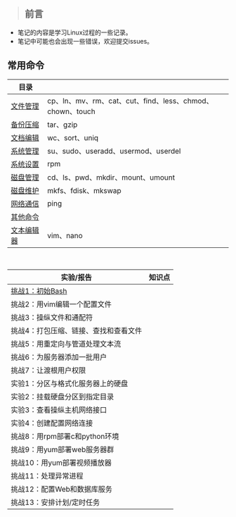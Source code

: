 > ## 前言  
* 笔记的内容是学习Linux过程的一些记录。
* 笔记中可能也会出现一些错误，欢迎提交issues。

## 常用命令
|目录|  |
|--------|--------|
|[文件管理](https://github.com/1023byte/Learning-Linux/blob/master/command/00.md)|cp、ln、mv、rm、cat、cut、find、less、chmod、chown、touch|
|[备份压缩]()|tar、gzip|
|[文档编辑]()|wc、sort、uniq|
|[系统管理]()|su、sudo、useradd、usermod、userdel|
|[系统设置](https://github.com/1023byte/Learning-Linux/blob/master/command/04.md)|rpm|
|[磁盘管理]()|cd、ls、pwd、mkdir、mount、umount|
|[磁盘维护]()|mkfs、fdisk、mkswap|
|[网络通信]()|ping|
|[其他命令]()|
|[文本编辑器]()|vim、nano|

&nbsp;  

|实验/报告|知识点|
|---|---|
|[挑战1：初始Bash](https://github.com/1023byte/Learning-Linux/issues/1)||
|挑战2：用vim编辑一个配置文件|  |
|挑战3：操纵文件和通配符|  |
|挑战4：打包压缩、链接、查找和查看文件|  |
|挑战5：用重定向与管道处理文本流|  |
|挑战6：为服务器添加一批用户|  |
|挑战7：让渡根用户权限|  |
|实验1：分区与格式化服务器上的硬盘|  |
|实验2：挂载硬盘分区到指定目录|  |
|实验3：查看操纵主机网络接口|  |
|实验4：创建配置网络连接|  |
|挑战8：用rpm部署c和python环境|  |
|挑战9：用yum部署web服务器群|  |
|挑战10：用yum部署视频播放器|  |
|挑战11：处理异常进程|  |
|挑战12：配置Web和数据库服务|  |
|挑战13：安排计划/定时任务|   |

